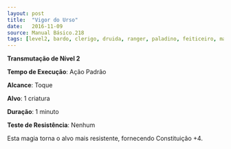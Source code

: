 ```yaml
---
layout: post
title:  "Vigor do Urso"
date:   2016-11-09
source: Manual Básico.218
tags: [level2, bardo, clerigo, druida, ranger, paladino, feiticeiro, mago, transmutacao]
---
```


**Transmutação de Nível 2**

**Tempo de Execução**: Ação Padrão

**Alcance**: Toque

**Alvo**: 1 criatura

**Duração**: 1 minuto

**Teste de Resistência**: Nenhum

Esta magia torna o alvo mais resistente, fornecendo Constituição +4.